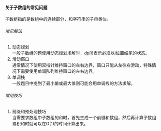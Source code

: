 #### 关于子数组的常见问题
子数组指的是数组中的连续部分，和字符串的子串类似。  
###### 常见解法
1. 动态规划  
一般子数组的题使用动态规划求解时，$dp[i]$表示必须以i位置结尾的状态。  
2. 滑动窗口  
通常情况下使用双指针维持窗口的左右边界，窗口只能从左往右滑动，特殊情况下需要使用单调队列维持窗口的左右边界。    
3. 单调栈  
一般题目中提到了最小值或最大值则可能会用单调栈的方法求解。  
###### 常用技巧
1. 前缀和预处理技巧  
当需要求数组中子数组的和时，首先生成一个前缀和数组，然后再计算子数组累积和时就可以在O(1)的时间计算出来。
